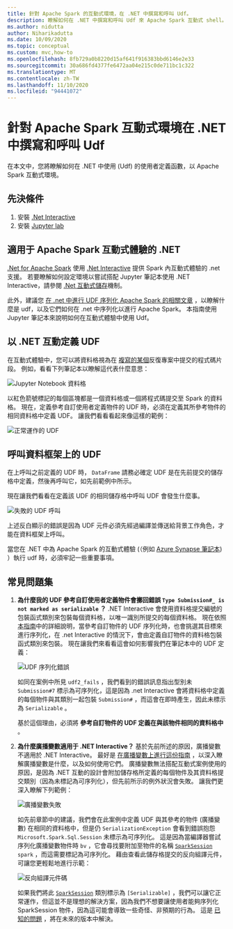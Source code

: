 ```yaml
---
title: 針對 Apache Spark 的互動式環境，在 .NET 中撰寫和呼叫 Udf。
description: 瞭解如何在 .NET 中撰寫和呼叫 Udf 來 Apache Spark 互動式 shell。
ms.author: nidutta
author: Niharikadutta
ms.date: 10/09/2020
ms.topic: conceptual
ms.custom: mvc,how-to
ms.openlocfilehash: 8fb729a0b8220d15af641f916383bbd6146e2e33
ms.sourcegitcommit: 30a686fd4377fe6472aa04e215c0de711bc1c322
ms.translationtype: MT
ms.contentlocale: zh-TW
ms.lasthandoff: 11/10/2020
ms.locfileid: "94441072"
---
```

# <a name="write-and-call-udfs-in-net-for-apache-spark-interactive-environments"></a>針對 Apache Spark 互動式環境在 .NET 中撰寫和呼叫 Udf

在本文中，您將瞭解如何在 .NET 中使用 (Udf) 的使用者定義函數，以 Apache Spark 互動式環境。

## <a name="prerequisites"></a>先決條件

1. 安裝 [.Net Interactive](https://github.com/dotnet/interactive)
2. 安裝 [Jupyter lab](https://jupyter.org/)

## <a name="net-for-apache-spark-interactive-experience"></a>適用于 Apache Spark 互動式體驗的 .NET

[.Net for Apache Spark](https://github.com/dotnet/spark) 使用 [.Net Interactive](https://devblogs.microsoft.com/dotnet/net-interactive-is-here-net-notebooks-preview-2/) 提供 Spark 內互動式體驗的 .net 支援。 若要瞭解如何設定環境以嘗試搭配 Jupyter 筆記本使用 .NET Interactive，請參閱 [.Net 互動式儲存](https://github.com/dotnet/interactive)機制。

此外，建議您 [在 .net 中進行 UDF 序列化 Apache Spark 的相關文章](udf-guide.md) ，以瞭解什麼是 udf，以及它們如何在 .net 中序列化以進行 Apache Spark。
本指南使用 Jupyter 筆記本來說明如何在互動式體驗中使用 Udf。

## <a name="define-a-udf-in-net-interactive"></a>以 .NET 互動定義 UDF

在互動式體驗中，您可以將資料格視為在 [複寫的某個](https://en.wikipedia.org/wiki/Read%E2%80%93eval%E2%80%93print_loop)反復專案中提交的程式碼片段。 例如，看看下列筆記本以瞭解這代表什麼意思：

![Jupyter Notebook 資料格](./media/dotnet-interactive/dotnet-interactive-cells.png)

以紅色箭號標記的每個區塊都是一個資料格或一個將程式碼提交至 Spark 的資料格。 現在，定義參考自訂使用者定義物件的 UDF 時，必須在定義其所參考物件的相同資料格中定義 UDF。 讓我們看看看起來像這樣的範例：

![正常運作的 UDF](./media/dotnet-interactive/working-udf.png)

## <a name="call-a-udf-on-a-dataframe"></a>呼叫資料框架上的 UDF

在上呼叫之前定義的 UDF 時， `DataFrame` 請務必確定 UDF 是在先前提交的儲存格中定義，然後再呼叫它，如先前範例中所示。

現在讓我們看看在定義該 UDF 的相同儲存格中呼叫 UDF 會發生什麼事。

![失敗的 UDF 呼叫](./media/dotnet-interactive/udf_fails.png)

上述反白顯示的錯誤是因為 UDF 元件必須先經過編譯並傳送給背景工作角色，才能在資料框架上呼叫。

當您在 .NET 中為 Apache Spark 的互動式體驗 (（例如 [Azure Synapse 筆記本](/azure/synapse-analytics/spark/apache-spark-development-using-notebooks)) ）執行 udf 時，必須牢記一些重要事項。

## <a name="faqs"></a>常見問題集

1. **為什麼我的 UDF 參考自訂使用者定義物件會擲回錯誤 `Type Submission#_ is not marked as serializable` ？**
    .NET Interactive 會使用資料格提交編號的包裝函式類別來包裝每個資料格，以唯一識別所提交的每個資料格。 現在依照 [本指南](udf-guide.md)中的詳細說明，當參考自訂物件的 UDF 序列化時，也會挑選其目標來進行序列化，在 .net Interactive 的情況下，會由定義自訂物件的資料格包裝函式類別來包裝。
    現在讓我們來看看這會如何影響我們在筆記本中的 UDF 定義：

    ![UDF 序列化錯誤](./media/dotnet-interactive/udf-serialization-error.png)

    如同在案例中所見 `udf2_fails` ，我們看到的錯誤訊息指出型別未 `Submission#7` 標示為可序列化，這是因為 .net Interactive 會將資料格中定義的每個物件與其類別一起包裝 `Submission#` ，而這會在即時產生，因此未標示為 `Serializable` 。

    基於這個理由，必須將 **參考自訂物件的 UDF 定義在與該物件相同的資料格中** 。

2. **為什麼廣播變數適用于 .NET Interactive？**
    基於先前所述的原因，廣播變數不適用於 .NET Interactive。 最好是 [在廣播變數上進行這份指南](broadcast-guide.md) ，以深入瞭解廣播變數是什麼，以及如何使用它們。 廣播變數無法搭配互動式案例使用的原因，是因為 .NET 互動的設計會附加儲存格所定義的每個物件及其資料格提交類別（因為未標記為可序列化），但先前所示的例外狀況會失敗。
    讓我們更深入瞭解下列範例：

    ![廣播變數失敗](./media/dotnet-interactive/broadcast-fails.png)

    如先前章節中的建議，我們會在此案例中定義 UDF 與其參考的物件 (廣播變數) 在相同的資料格中，但是仍 `SerializationException` 會看到錯誤抱怨 `Microsoft.Spark.Sql.Session` 未標示為可序列化。 這是因為當編譯器嘗試序列化廣播變數物件時 `bv` ，它會尋找要附加至物件的名稱 [`SparkSession`](https://github.com/dotnet/spark/blob/master/src/csharp/Microsoft.Spark/Sql/SparkSession.cs#L20) `spark` ，而這需要標記為可序列化。 藉由查看此儲存格提交的反向組譯元件，可讓您更輕鬆地進行示範：

    ![反向組譯元件碼](./media/dotnet-interactive/decompiledAssembly.png)

    如果我們將此 [`SparkSession`](https://github.com/dotnet/spark/blob/master/src/csharp/Microsoft.Spark/Sql/SparkSession.cs#L20) 類別標示為 `[Serializable]` ，我們可以讓它正常運作，但這並不是理想的解決方案，因為我們不想要讓使用者能夠序列化 SparkSession 物件，因為這可能會導致一些奇怪、非預期的行為。 這是 [已知的問題](https://github.com/dotnet/spark/issues/619) ，將在未來的版本中解決。
